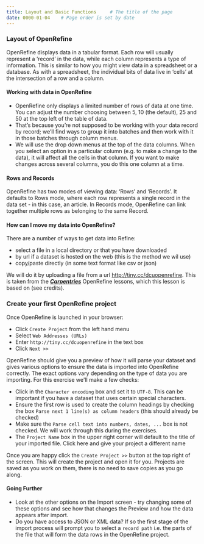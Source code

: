 ```yaml
---
title: Layout and Basic Functions     # The title of the page
date: 0000-01-04    # Page order is set by date
---
```


### Layout of OpenRefine
OpenRefine displays data in a tabular format. Each row will usually represent a ‘record’ in the data, while each column represents a type of information. This is similar to how you might view data in a spreadsheet or a database. As with a spreadsheet, the individual bits of data live in ‘cells’ at the intersection of a row and a column.

#### Working with data in OpenRefine
* OpenRefine only displays a limited number of rows of data at one time. You can adjust the number choosing between 5, 10 (the default), 25 and 50 at the top left of the table of data.
* That’s because you’re not supposed to be working with your data record by record; we’ll find ways to group it into batches and then work with it in those batches through column menus.
* We will use the drop down menus at the top of the data columns. When you select an option in a particular column (e.g. to make a change to the data), it will affect all the cells in that column. If you want to make changes across several columns, you do this one column at a time.

#### Rows and Records
OpenRefine has two modes of viewing data: ‘Rows’ and ‘Records’. It defaults to Rows mode, where each row represents a single record in the data set - in this case, an article. In Records mode, OpenRefine can link together multiple rows as belonging to the same Record.

#### How can I move my data into OpenRefine?
There are a number of ways to get data into Refine:
* select a file in a local directory or that you have downloaded
* by url if a dataset is hosted on the web (this is the method we wil use)
* copy/paste directly (in some text format like csv or json)

We will do it by uploading a file from a url <http://tiny.cc/dcuopenrefine>. This is taken from the __[*Carpentries*](https://carpentries.org)__ OpenRefine lessons, which this lesson is based on (see credits).

### Create your first OpenRefine project
Once OpenRefine is launched in your browser:
* Click `Create Project` from the left hand menu
* Select `Web Addresses (URLs)`
* Enter `http://tiny.cc/dcuopenrefine` in the text box
* Click `Next >>`

OpenRefine should give you a preview of how it will parse your dataset and gives various options to ensure the data is imported into OpenRefine correctly. The exact options vary depending on the type of data you are importing. For this exercise we'll make a few checks:

* Click in the `Character encoding` box and set it to `UTF-8`. This can be important if you have a dataset that uses certain special characters.
* Ensure the first row is used to create the column headings by checking the box `Parse next 1 line(s) as column headers` (this should already be checked)
* Make sure the `Parse cell text into numbers, dates, ...` box is not checked. We will work through this during the exercises.
* The `Project Name` box in the upper right corner will default to the title of your imported file. Click here and give your project a different name

Once you are happy click the `Create Project >>` button at the top right of the screen. This will create the project and open it for you. Projects are saved as you work on them, there is no need to save copies as you go along.

#### Going Further
* Look at the other options on the Import screen - try changing some of these options and see how that changes the Preview and how the data appears after import.
* Do you have access to JSON or XML data? If so the first stage of the import process will prompt you to select a `record path` i.e. the parts of the file that will form the data rows in the OpenRefine project.
